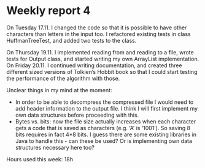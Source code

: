 # Weekly report 4

On Tuesday 17.11. I changed the code so that it is possible to have other characters than letters in the input too. I refactored existing tests in class HuffmanTreeTest, and added two tests to the class.

On Thursday 19.11. I implemented reading from and reading to a file, wrote tests for Output class, and started writing my own ArrayList implementation. On Friday 20.11. I continued writing documentation, and created three different sized versions of Tolkien’s Hobbit book so that I could start testing the performance of the algorithm with those.

Unclear things in my mind at the moment:
  * In order to be able to decompress the compressed file I would need to add header information to the output file. I think I will first implement my own data structures before proceeding with this.
  * Bytes vs. bits: now the file size actually increases when each character gets a code that is saved as characters (e.g. ‘A’ is ‘1001’). So saving 8 bits requires in fact 4*8 bits. I guess there are some existing libraries in Java to handle this - can these be used? Or is implementing own data structures necessary here too?

Hours used this week: 18h
